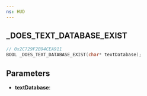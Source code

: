 ```yaml
---
ns: HUD
---
```

## _DOES_TEXT_DATABASE_EXIST

```c
// 0x2C729F2B94CEA911
BOOL _DOES_TEXT_DATABASE_EXIST(char* textDatabase);
```

## Parameters
* **textDatabase**:
